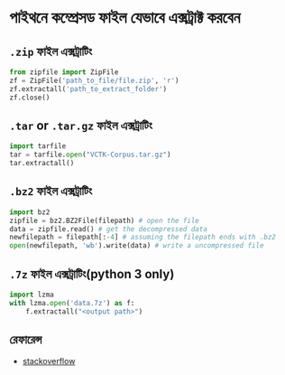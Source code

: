 # পাইথনে কম্প্রেসড ফাইল যেভাবে এক্সট্রাক্ট করবেন

## `.zip` ফাইল এক্সট্রাটিং

```py
from zipfile import ZipFile
zf = ZipFile('path_to_file/file.zip', 'r')
zf.extractall('path_to_extract_folder')
zf.close()

```

## `.tar` or `.tar.gz` ফাইল এক্সট্রাটিং

```py
import tarfile
tar = tarfile.open("VCTK-Corpus.tar.gz")
tar.extractall()

```

## `.bz2` ফাইল এক্সট্রাটিং

```py
import bz2
zipfile = bz2.BZ2File(filepath) # open the file
data = zipfile.read() # get the decompressed data
newfilepath = filepath[:-4] # assuming the filepath ends with .bz2
open(newfilepath, 'wb').write(data) # write a uncompressed file

```

## `.7z` ফাইল এক্সট্রাটিং(python 3 only)

```py
import lzma
with lzma.open('data.7z') as f:
    f.extractall("<output path>")

```

## রেফারেন্স
* [stackoverflow](stackoverflow.com)
